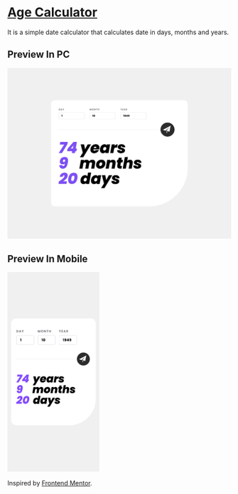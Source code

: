 # [Age Calculator](https://date-calculator.elvinn.wiki/)

It is a simple date calculator that calculates date in days, months and years.

## Preview In PC

<img src="assets/Date Calculator PC.jpeg" alt="preview in pc" width="630">

## Preview In Mobile

<img src="assets/Date Calculator Mobile.png" alt="preview in mobile" width="207">

Inspired by [Frontend Mentor](https://www.frontendmentor.io/challenges/).